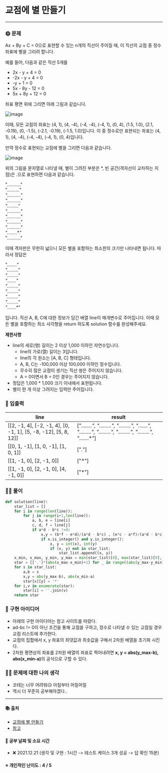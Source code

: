 # 교점에 별 만들기

-------
### 🌞 문제
Ax + By + C = 0으로 표현할 수 있는 n개의 직선이 주어질 때, 이 직선의 교점 중 정수 좌표에 별을 그리려 합니다.

예를 들어, 다음과 같은 직선 5개를
- 2x - y + 4 = 0
- -2x - y + 4 = 0
- -y + 1 = 0
- 5x - 8y - 12 = 0
- 5x + 8y + 12 = 0

좌표 평면 위에 그리면 아래 그림과 같습니다.

![image](https://user-images.githubusercontent.com/44939208/146859033-2ea2033f-8507-4531-ab61-170b994dd277.png)

이때, 모든 교점의 좌표는 (4, 1), (4, -4), (-4, -4), (-4, 1), (0, 4), (1.5, 1.0), (2.1, -0.19), (0, -1.5), (-2.1, -0.19), (-1.5, 1.0)입니다. 이 중 정수로만 표현되는 좌표는 (4, 1), (4, -4), (-4, -4), (-4, 1), (0, 4)입니다.

만약 정수로 표현되는 교점에 별을 그리면 다음과 같습니다.

![image](https://user-images.githubusercontent.com/44939208/146859080-72fab893-b67f-4a09-8803-42ce4721360d.png)

위의 그림을 문자열로 나타낼 때, 별이 그려진 부분은 *, 빈 공간(격자선이 교차하는 지점)은 .으로 표현하면 다음과 같습니다.  
  
  "..........."  
  ".....*....."  
  "..........."  
  "..........."  
  ".*.......*."  
  "..........."  
  "..........."  
  "..........."  
  "..........."  
  ".*.......*."  
  "..........."  

이때 격자판은 무한히 넓으니 모든 별을 포함하는 최소한의 크기만 나타내면 됩니다.
따라서 정답은

  "....*...."  
  "........."  
  "........."  
  "*.......*"  
  "........."  
  "........."  
  "........."  
  "........."  
  "*.......*"  

입니다.
직선 A, B, C에 대한 정보가 담긴 배열 line이 매개변수로 주어집니다. 이때 모든 별을 포함하는 최소 사각형을 return 하도록 solution 함수를 완성해주세요.

<b>제한사항</b>  
- line의 세로(행) 길이는 2 이상 1,000 이하인 자연수입니다.
  - line의 가로(열) 길이는 3입니다.
  - line의 각 원소는 [A, B, C] 형태입니다.
  - A, B, C는 -100,000 이상 100,000 이하인 정수입니다.
  - 무수히 많은 교점이 생기는 직선 쌍은 주어지지 않습니다.
  - A = 0이면서 B = 0인 경우는 주어지지 않습니다.
- 정답은 1,000 * 1,000 크기 이내에서 표현됩니다.
- 별이 한 개 이상 그려지는 입력만 주어집니다.

### 📝 입출력
|line|result|
|---|---|
|[[2, -1, 4], [-2, -1, 4], [0, -1, 1], [5, -8, -12], [5, 8, 12]]|["....*....", ".........", ".........", "*.......*", ".........", ".........", ".........", ".........", "*.......*"]|
|[[0, 1, -1], [1, 0, -1], [1, 0, 1]]|["*.*"]|
|[[1, -1, 0], [2, -1, 0]]|["*"]|
|[[1, -1, 0], [2, -1, 0], [4, -1, 0]]|["*"]|

### 👩‍💻 풀이
```python
def solution(line):
    star_list = []
    for i in range(len(line)):
        for j in range(i+1,len(line)):
            a, b, e = line[i]
            c, d, f = line[j]
            if a*d - b*c !=0:
                x,y = (b*f - e*d)/(a*d - b*c) , (e*c - a*f)/(a*d - b*c)
                if x.is_integer() and y.is_integer():
                    x, y = int(x), int(y)
                    if (x, y) not in star_list:
                        star_list.append((x, y))
    x_min, x_max, y_min, y_max = min(star_list)[0], max(star_list)[0], min(star_list,key = lambda x: x[1])[1], max(star_list,key = lambda x: x[1])[1]
    star = [['.']*(abs(x_max-x_min)+1) for _ in range((abs(y_max-y_min)+1))]
    for s in star_list:
        a,b = s
        x,y = abs(y_max-b), abs(x_min-a)
        star[x][y] = '*'
    for i,v in enumerate(star):
        star[i] = ''.join(v)
    return star
 ```

### 🔑 구현 아이디어
- 아래의 구현 아이디어는 참고 사이트를 따랐다.
- ad-bc != 0이 아닌 조건을 통해 교점을 구하고, 정수로 나타낼 수 있는 교점일 경우 교점 리스트에 추가한다.
- 교점의 집합에서 x, y 좌표의 최댓값과 최솟값을 구해서 2차원 배열을 초기화 시킨다.
- 2차원 평면상의 좌표를 2차원 배열의 좌표로 찍어내려면 
  <b>x, y = abs(y_max-b), abs(x_min-a)</b>의 공식으로 구할 수 있다.
  
### 🙋‍♀ 문제에 대한 나의 생각
- 코테는 너무 어려워😥 아침부터 어질어질
- 역시 더 꾸준히 공부해야겠다..

-------------
#### 📚 출처
- [교점에 별 만들기](https://programmers.co.kr/learn/courses/30/lessons/87377)
- [참고](https://hkim-data.tistory.com/70)
#### 📅 공부 날짜 및 소요 시간
- ❌ 2021.12.21 (생각 및 구현 : 1시간 -> 테스트 케이스 3개 성공 -> 답 확인 15분)  
#### ⭐ 개인적인 난이도 : 4 / 5